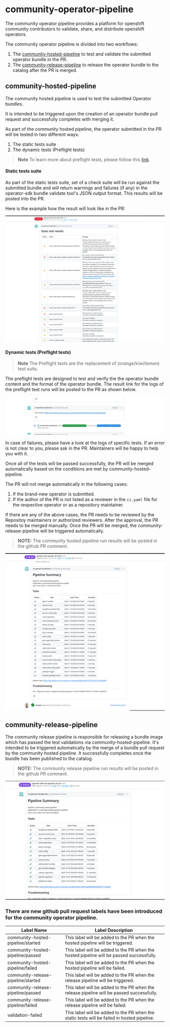 # community-operator-pipeline

The community operator pipeline provides a platform for openshift community contributors to validate, share, and distribute openshift operators.

The community operator pipeline is divided into two workflows:
1. The [community-hosted-pipeline](./community-operator-pipeline.md#community-hosted-pipeline) to test and validate the submitted operator bundle in the PR.
1. The [community-release-pipeline](./community-operator-pipeline.md#community-release-pipeline) to release the operator bundle to the catalog after the PR is merged. 

## community-hosted-pipeline

The community hosted pipeline is used to test the submitted Operator bundles.

It is intended to be triggered upon the creation of an operator bundle pull request and successfully completes with merging it. 

As part of the community hosted pipeline, the operator submitted in the PR will be tested in two different ways:

1. The static tests suite
1. The dynamic tests (Preflight tests) 

>**Note** To learn more about preflight tests, please follow this [link](https://github.com/redhat-openshift-ecosystem/openshift-preflight?tab=readme-ov-file#preflight).

#### Static tests suite

As part of the static tests suite, set of a check suite will be run against the submitted bundle and will return warnings and failures (if any) in the operator-sdk bundle validate tool's JSON output format. This results will be posted into the PR.

Here is the example how the result will look like in the PR:

![Static test result example](images/static_tests_example.png)

#### Dynamic tests (Preflight tests)

>**Note** The Preflight tests are the replacement of (orange/kiwi/lemon) test suits. 

The preflight tests are designed to test and verify the the operator bundle content and the format of the operator bundle. The result link for the logs of the preflight test runs will be posted to the PR as shown below.

![Preflight test run logs example](images/preflight_run_logs_example.png)

In case of failures, please have a look at the logs of specific tests. If an error is not clear to you, please ask in the PR. Maintainers will be happy to help you with it.  

Once all of the tests will be passed successfully, the PR will be merged automatically based on the conditions are met by community-hosted-pipeline.

The PR will not merge automatically in the following cases:
1. If the brand-new operator is submitted. 
1. If the author of the PR is not listed as a reviewer in the `ci.yaml` file for the respective operator or as a repository maintainer. 

If there are any of the above cases, the PR needs to be reviewed by the Repositoy maintainers or authorized reviewers. After the approval, the PR needs to be merged manually. Once the PR will be merged, the community-release-pipeline will be triggered automatically.

>**NOTE:** The community hosted pipeline run results will be posted in the github PR comment.

![community-hosted-pipeline](images/op_test_pr.png)

## community-release-pipeline

The community release pipeline is responsible for releasing a bundle image which has passed the test validations via community-hosted-pipeline.
It's intended to be triggered automatically by the merge of a bundle pull request by the community hosted pipeline.
It successfully completes once the bundle has been published to the catalog.

>**NOTE:** The community release pipeline run results will be posted in the github PR comment.

![community-hosted-pipeline](images/op_release.png)


### There are new github pull request labels have been introduced for the community operator pipeline.

| Label Name                               | Label Description                                                                           |
|------------------------------------------|---------------------------------------------------------------------------------------------|
| community-hosted-pipeline/started        | This label will be added to the PR when the hosted pipeline will be triggered.              |
| community-hosted-pipeline/passed         | This label will be added to the PR when the hosted pipeline will be passed successfully.    |
| community-hosted-pipeline/failed         | This label will be added to the PR when the hosted pipeline will be failed.                 |
| community-release-pipeline/started       | This label will be added to the PR when the release pipeline will be triggered.             |
| community-release-pipeline/passed        | This label will be added to the PR when the release pipeline will be passed successfully.   |
| community-release-pipeline/failed        | This label will be added to the PR when the release pipeline will be failed.                |
| validation-failed                        | This label will be added to the PR when the static tests will be failed in hosted pipeline. |




